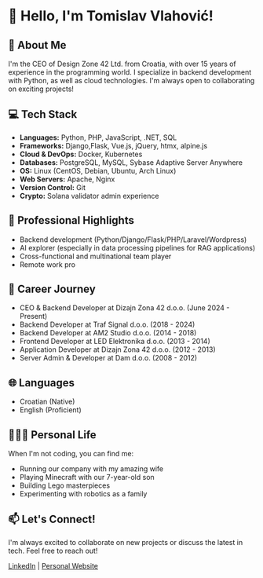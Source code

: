 # 👋 Hello, I'm Tomislav Vlahović!

## 🚀 About Me
I'm the CEO of Design Zone 42 Ltd. from Croatia, with over 15 years of experience in the programming world. I specialize in backend development with Python, as well as cloud technologies. I'm always open to collaborating on exciting projects!

## 💻 Tech Stack
- **Languages:** Python, PHP, JavaScript, .NET, SQL
- **Frameworks:** Django,Flask, Vue.js, jQuery, htmx, alpine.js
- **Cloud & DevOps:** Docker, Kubernetes
- **Databases:** PostgreSQL, MySQL, Sybase Adaptive Server Anywhere
- **OS:** Linux (CentOS, Debian, Ubuntu, Arch Linux)
- **Web Servers:** Apache, Nginx
- **Version Control:** Git
- **Crypto:** Solana validator admin experience

## 🌟 Professional Highlights
- Backend development (Python/Django/Flask/PHP/Laravel/Wordpress)
- AI explorer (especially in data processing pipelines for RAG applications)
- Cross-functional and multinational team player
- Remote work pro

## 💼 Career Journey
- CEO & Backend Developer at Dizajn Zona 42 d.o.o. (June 2024 - Present)
- Backend Developer at Traf Signal d.o.o. (2018 - 2024)
- Backend Developer at AM2 Studio d.o.o. (2014 - 2018)
- Frontend Developer at LED Elektronika d.o.o. (2013 - 2014)
- Application Developer at Dizajn Zona 42 d.o.o. (2012 - 2013)
- Server Admin & Developer at Dam d.o.o. (2008 - 2012)

## 🌐 Languages
- Croatian (Native)
- English (Proficient)

## 👨‍👩‍👦 Personal Life
When I'm not coding, you can find me:
- Running our company with my amazing wife
- Playing Minecraft with our 7-year-old son
- Building Lego masterpieces
- Experimenting with robotics as a family

## 📫 Let's Connect!
I'm always excited to collaborate on new projects or discuss the latest in tech. Feel free to reach out!

[LinkedIn](https://www.linkedin.com/in/tomislav-vlahovic/) | [Personal Website](https://dizajnzona42.hr)

